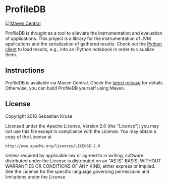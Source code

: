 # ProfileDB

[![Maven Central](https://maven-badges.herokuapp.com/maven-central/de.hpi.isg/profiledb/badge.svg)](https://maven-badges.herokuapp.com/maven-central/de.hpi.isg/profiledb)

ProfileDB is thought as a tool to alleviate the instrumentation and evaluation of applications. This project is a library for the instrumentation of JVM applications and the serialization of gathered results. Check out the [Python client](https://github.com/sekruse/profiledb-python) to load results, e.g., into an IPython notebook in order to visualize them.

## Instructions

ProfileDB is available via Maven Central. Check the [latest release](https://github.com/sekruse/profiledb-java/releases/latest) for details. Otherwise, you can build ProfileDB yourself using Maven.

## License

Copyright 2016 Sebastian Kruse

Licensed under the Apache License, Version 2.0 (the "License");
you may not use this file except in compliance with the License.
You may obtain a copy of the License at

    http://www.apache.org/licenses/LICENSE-2.0

Unless required by applicable law or agreed to in writing, software
distributed under the License is distributed on an "AS IS" BASIS,
WITHOUT WARRANTIES OR CONDITIONS OF ANY KIND, either express or implied.
See the License for the specific language governing permissions and
limitations under the License.
